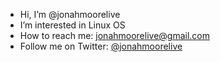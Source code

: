 -  Hi, I’m @jonahmoorelive
-  I’m interested in Linux OS
-  How to reach me: jonahmoorelive@gmail.com
-  Follow me on Twitter: [@jonahmoorelive](https://twitter.com/jonahmoorelive)
